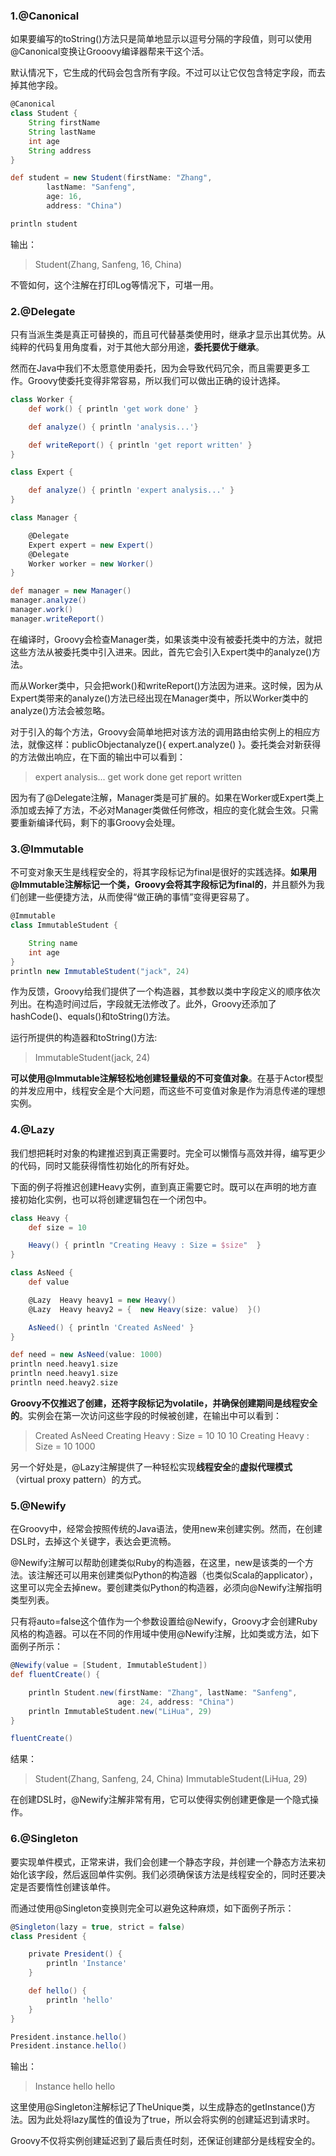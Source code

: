 ### 1.@Canonical
如果要编写的toString()方法只是简单地显示以逗号分隔的字段值，则可以使用@Canonical变换让Grooovy编译器帮来干这个活。

默认情况下，它生成的代码会包含所有字段。不过可以让它仅包含特定字段，而去掉其他字段。

```groovy
@Canonical
class Student {
    String firstName
    String lastName
    int age
    String address
}

def student = new Student(firstName: "Zhang",
        lastName: "Sanfeng",
        age: 16,
        address: "China")

println student
```
输出：
> Student(Zhang, Sanfeng, 16, China)

不管如何，这个注解在打印Log等情况下，可堪一用。

### 2.@Delegate

只有当派生类是真正可替换的，而且可代替基类使用时，继承才显示出其优势。从纯粹的代码复用角度看，对于其他大部分用途，**委托要优于继承**。

然而在Java中我们不太愿意使用委托，因为会导致代码冗余，而且需要更多工作。Groovy使委托变得非常容易，所以我们可以做出正确的设计选择。

```groovy
class Worker {
    def work() { println 'get work done' }

    def analyze() { println 'analysis...'}

    def writeReport() { println 'get report written' }
}

class Expert {

    def analyze() { println 'expert analysis...' }
}

class Manager {

    @Delegate
    Expert expert = new Expert()
    @Delegate
    Worker worker = new Worker()
}

def manager = new Manager()
manager.analyze()
manager.work()
manager.writeReport()
```

在编译时，Groovy会检查Manager类，如果该类中没有被委托类中的方法，就把这些方法从被委托类中引入进来。因此，首先它会引入Expert类中的analyze()方法。

而从Worker类中，只会把work()和writeReport()方法因为进来。这时候，因为从Expert类带来的analyze()方法已经出现在Manager类中，所以Worker类中的analyze()方法会被忽略。

对于引入的每个方法，Groovy会简单地把对该方法的调用路由给实例上的相应方法，就像这样：publicObjectanalyze(){ expert.analyze() }。委托类会对新获得的方法做出响应，在下面的输出中可以看到：

> expert analysis...
get work done
get report written

因为有了@Delegate注解，Manager类是可扩展的。如果在Worker或Expert类上添加或去掉了方法，不必对Manager类做任何修改，相应的变化就会生效。只需要重新编译代码，剩下的事Groovy会处理。

### 3.@Immutable

不可变对象天生是线程安全的，将其字段标记为final是很好的实践选择。**如果用@Immutable注解标记一个类，Groovy会将其字段标记为final的**，并且额外为我们创建一些便捷方法，从而使得“做正确的事情”变得更容易了。

```groovy
@Immutable
class ImmutableStudent {

    String name
    int age
}
println new ImmutableStudent("jack", 24)
```

作为反馈，Groovy给我们提供了一个构造器，其参数以类中字段定义的顺序依次列出。在构造时间过后，字段就无法修改了。此外，Groovy还添加了hashCode()、equals()和toString()方法。


运行所提供的构造器和toString()方法:
> ImmutableStudent(jack, 24)

**可以使用@Immutable注解轻松地创建轻量级的不可变值对象**。在基于Actor模型的并发应用中，线程安全是个大问题，而这些不可变值对象是作为消息传递的理想实例。

### 4.@Lazy

我们想把耗时对象的构建推迟到真正需要时。完全可以懒惰与高效并得，编写更少的代码，同时又能获得惰性初始化的所有好处。

下面的例子将推迟创建Heavy实例，直到真正需要它时。既可以在声明的地方直接初始化实例，也可以将创建逻辑包在一个闭包中。

```groovy
class Heavy {
    def size = 10

    Heavy() { println "Creating Heavy : Size = $size"  }
}

class AsNeed {
    def value

    @Lazy  Heavy heavy1 = new Heavy()
    @Lazy  Heavy heavy2 = {  new Heavy(size: value)  }()

    AsNeed() { println 'Created AsNeed' }
}

def need = new AsNeed(value: 1000)
println need.heavy1.size
println need.heavy1.size
println need.heavy2.size
```

**Groovy不仅推迟了创建，还将字段标记为volatile，并确保创建期间是线程安全的**。实例会在第一次访问这些字段的时候被创建，在输出中可以看到：

> Created AsNeed
Creating Heavy : Size = 10
10
10
Creating Heavy : Size = 10
1000

另一个好处是，@Lazy注解提供了一种轻松实现**线程安全**的**虚拟代理模式**（virtual proxy pattern）的方式。

### 5.@Newify

在Groovy中，经常会按照传统的Java语法，使用new来创建实例。然而，在创建DSL时，去掉这个关键字，表达会更流畅。

@Newify注解可以帮助创建类似Ruby的构造器，在这里，new是该类的一个方法。该注解还可以用来创建类似Python的构造器（也类似Scala的applicator），这里可以完全去掉new。要创建类似Python的构造器，必须向@Newify注解指明类型列表。

只有将auto=false这个值作为一个参数设置给@Newify，Groovy才会创建Ruby风格的构造器。可以在不同的作用域中使用@Newify注解，比如类或方法，如下面例子所示：

```groovy
@Newify(value = [Student, ImmutableStudent])
def fluentCreate() {

    println Student.new(firstName: "Zhang", lastName: "Sanfeng", 
                        age: 24, address: "China")
    println ImmutableStudent.new("LiHua", 29)
}

fluentCreate()
```
结果：
> Student(Zhang, Sanfeng, 24, China)
ImmutableStudent(LiHua, 29)

在创建DSL时，@Newify注解非常有用，它可以使得实例创建更像是一个隐式操作。

### 6.@Singleton

要实现单件模式，正常来讲，我们会创建一个静态字段，并创建一个静态方法来初始化该字段，然后返回单件实例。我们必须确保该方法是线程安全的，同时还要决定是否要惰性创建该单件。

而通过使用@Singleton变换则完全可以避免这种麻烦，如下面例子所示：
```groovy
@Singleton(lazy = true, strict = false)
class President {

    private President() {
        println 'Instance'
    }

    def hello() {
        println 'hello'
    }
}

President.instance.hello()
President.instance.hello()
```

输出：
> Instance
hello
hello

这里使用@Singleton注解标记了TheUnique类，以生成静态的getInstance()方法。因为此处将lazy属性的值设为了true，所以会将实例的创建延迟到请求时。

Groovy不仅将实例创建延迟到了最后责任时刻，还保证创建部分是线程安全的。
